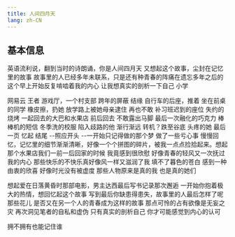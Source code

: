 ```yaml
---
title: 人间四月天
lang: zh-CN
---
```



## 基本信息

英语流利说，翻到当时的诗朗诵，你是人间四月天 又想起这个故事，尘封在记忆里的故事
故事里的人已经多年未联系，只是还有种青春的阵痛在遗忘多年之后的这个早上开始反复啃啮着我的内心
让我想真实的剖析一下自己 
小学

网易云 王者 游戏厅，一个村支部
跨年的屏蔽 结缘
自行车的后座，推着
坐在前桌的同学 橡皮擦，扔她
放学路上被她母亲逮住 再也不敢
补习班迟到的座位
失约的烧烤
一起回去的大巴和水果店 前后回去 不敢露出马脚
最后一次融化的巧克力
棒棒机的短信 冬季洗的校服
陷入歧路的他
渐行渐远
转机？跌至谷底
头疼的她 
最后一页
忆起
结尾 --照应开头
--一开始只记得做的那个梦 做了一些亏心事 慢慢回忆，记忆里的细节渐渐清晰，好像一个个拼图的碎片，被我一点点捡拾起来。想起那个水果店我们一前一后回家的时候
我竟感到很欣慰 好像青春的轻风又一次抚过我的内心 那些快乐的不快乐真好像风一样又滋润了我 填不了暮色的苍白
感到一种由衷的欣喜 好像时光没有被虚度 那些人物原来是真的我 也是真的她们

想起爱在日落黄昏时那部电影，男主达西最后写书记录那次邂逅
一开始你抱着极大的热情，想回忆起这个故事  写到最后你缺患得患失，故事里的人最后怎样了呢 那些花儿
是否又在另一个人的青春成为这样的故事 那点可怜的占有欲像是无妄之灾 再次洞见笔者的自私和虚伪
只有真实的剖析自己 你才可能感觉到内心的认可

拥不拥有也能记住谁 
